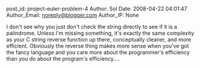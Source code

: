 post_id: project-euler-problem-4
Author: Sol
Date: 2008-04-22 04:01:47
Author_Email: noreply@blogger.com
Author_IP: None

I don't see why you just don't check the string directly to see if it is a
palindrome.  Unless I'm missing something, it's exactly the same complexity as
your C string reverse function up there, conceptually cleaner, and more
efficient.  Obviously the reverse thing makes more sense when you've got the
fancy language and you care more about the programmer's efficiency than you do
about the program's efficiency....
